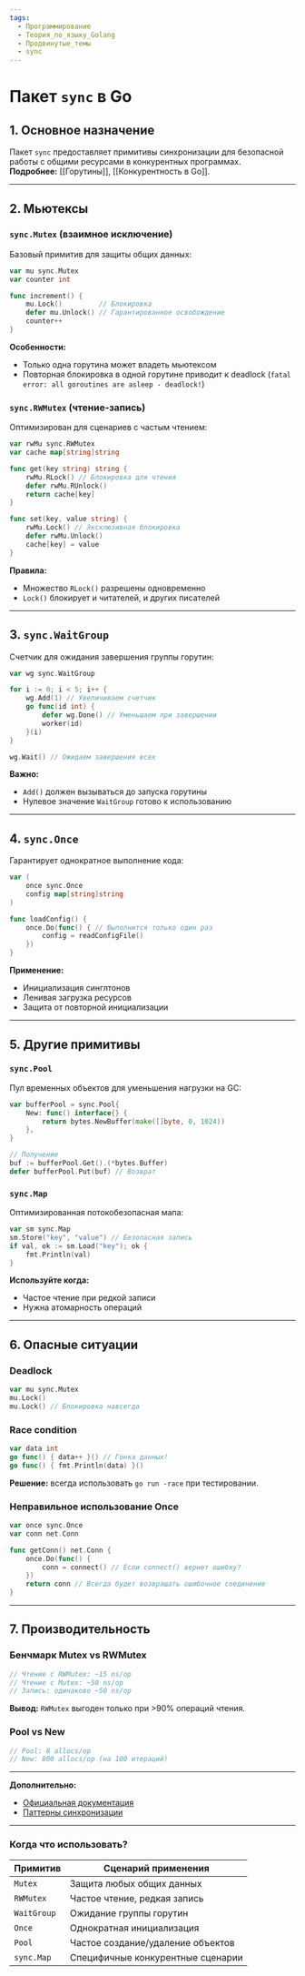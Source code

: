 ```yaml
---
tags:
  - Программирование
  - Теория_по_языку_Golang
  - Продвинутые_темы
  - sync
---
```

# **Пакет `sync` в Go**

## **1. Основное назначение**
Пакет `sync` предоставляет примитивы синхронизации для безопасной работы с общими ресурсами в конкурентных программах.  
**Подробнее:** [[Горутины]], [[Конкурентность в Go]].

---

## **2. Мьютексы**
### **`sync.Mutex` (взаимное исключение)**
Базовый примитив для защиты общих данных:
```go
var mu sync.Mutex
var counter int

func increment() {
    mu.Lock()         // Блокировка
    defer mu.Unlock() // Гарантированное освобождение
    counter++
}
```
**Особенности:**
- Только одна горутина может владеть мьютексом
- Повторная блокировка в одной горутине приводит к deadlock (`fatal error: all goroutines are asleep - deadlock!`)

### **`sync.RWMutex` (чтение-запись)**
Оптимизирован для сценариев с частым чтением:
```go
var rwMu sync.RWMutex
var cache map[string]string

func get(key string) string {
    rwMu.RLock() // Блокировка для чтения
    defer rwMu.RUnlock()
    return cache[key]
}

func set(key, value string) {
    rwMu.Lock() // Эксклюзивная блокировка
    defer rwMu.Unlock()
    cache[key] = value
}
```
**Правила:**
- Множество `RLock()` разрешены одновременно
- `Lock()` блокирует и читателей, и других писателей

---

## **3. `sync.WaitGroup`**
Счетчик для ожидания завершения группы горутин:
```go
var wg sync.WaitGroup

for i := 0; i < 5; i++ {
    wg.Add(1) // Увеличиваем счетчик
    go func(id int) {
        defer wg.Done() // Уменьшаем при завершении
        worker(id)
    }(i)
}

wg.Wait() // Ожидаем завершения всех
```
**Важно:**
- `Add()` должен вызываться до запуска горутины
- Нулевое значение `WaitGroup` готово к использованию

---

## **4. `sync.Once`**
Гарантирует однократное выполнение кода:
```go
var (
    once sync.Once
    config map[string]string
)

func loadConfig() {
    once.Do(func() { // Выполнится только один раз
        config = readConfigFile()
    })
}
```
**Применение:**
- Инициализация синглтонов
- Ленивая загрузка ресурсов
- Защита от повторной инициализации

---

## **5. Другие примитивы**
### **`sync.Pool`**
Пул временных объектов для уменьшения нагрузки на GC:
```go
var bufferPool = sync.Pool{
    New: func() interface{} {
        return bytes.NewBuffer(make([]byte, 0, 1024))
    },
}

// Получение
buf := bufferPool.Get().(*bytes.Buffer)
defer bufferPool.Put(buf) // Возврат
```

### **`sync.Map`**
Оптимизированная потокобезопасная мапа:
```go
var sm sync.Map
sm.Store("key", "value") // Безопасная запись
if val, ok := sm.Load("key"); ok {
    fmt.Println(val)
}
```
**Используйте когда:**
- Частое чтение при редкой записи
- Нужна атомарность операций

---

## **6. Опасные ситуации**
### **Deadlock**
```go
var mu sync.Mutex
mu.Lock()
mu.Lock() // Блокировка навсегда
```

### **Race condition**
```go
var data int
go func() { data++ }() // Гонка данных!
go func() { fmt.Println(data) }()
```
**Решение:** всегда использовать `go run -race` при тестировании.

### **Неправильное использование Once**
```go
var once sync.Once
var conn net.Conn

func getConn() net.Conn {
    once.Do(func() {
        conn = connect() // Если connect() вернет ошибку?
    })
    return conn // Всегда будет возвращать ошибочное соединение
}
```

---

## **7. Производительность**
### **Бенчмарк Mutex vs RWMutex**
```go
// Чтение с RWMutex: ~15 ns/op
// Чтение с Mutex: ~50 ns/op
// Запись: одинаково ~50 ns/op
```
**Вывод:** `RWMutex` выгоден только при >90% операций чтения.

### **Pool vs New**
```go
// Pool: 8 allocs/op
// New: 800 allocs/op (на 100 итераций)
```

---

**Дополнительно:**  
- [Официальная документация](https://pkg.go.dev/sync)  
- [Паттерны синхронизации](https://github.com/golang/go/wiki/MutexOrChannel)  

---

### **Когда что использовать?**
| Примитив    | Сценарий применения               |
| ----------- | --------------------------------- |
| `Mutex`     | Защита любых общих данных         |
| `RWMutex`   | Частое чтение, редкая запись      |
| `WaitGroup` | Ожидание группы горутин           |
| `Once`      | Однократная инициализация         |
| `Pool`      | Частое создание/удаление объектов |
| `sync.Map`  | Специфичные конкурентные сценарии |